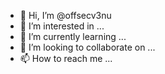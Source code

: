 - 👋 Hi, I’m @offsecv3nu
- 👀 I’m interested in ...
- 🌱 I’m currently learning ...
- 💞️ I’m looking to collaborate on ...
- 📫 How to reach me ...

<!---
offsecv3nu/offsecv3nu is a ✨ special ✨ repository because its `README.md` (this file) appears on your GitHub profile.
You can click the Preview link to take a look at your changes.
--->
